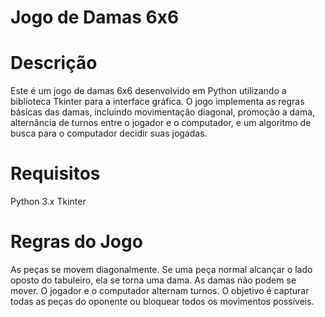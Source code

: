 # Jogo de Damas 6x6

# Descrição
Este é um jogo de damas 6x6 desenvolvido em Python utilizando a biblioteca Tkinter para a interface gráfica. O jogo implementa as regras básicas das damas, incluindo movimentação diagonal, promoção a dama, alternância de turnos entre o jogador e o computador, e um algoritmo de busca para o computador decidir suas jogadas.

# Requisitos
Python 3.x
Tkinter

# Regras do Jogo
As peças se movem diagonalmente.
Se uma peça normal alcançar o lado oposto do tabuleiro, ela se torna uma dama.
As damas não podem se mover.
O jogador e o computador alternam turnos.
O objetivo é capturar todas as peças do oponente ou bloquear todos os movimentos possíveis.

